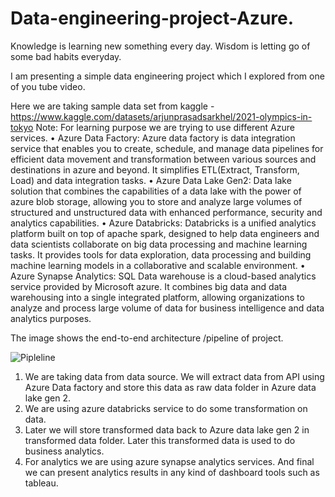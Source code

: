 # Data-engineering-project-Azure.

Knowledge is learning new something every day. Wisdom is letting go of some bad habits everyday.

I am presenting a simple data engineering project which I explored from one of you tube video.

Here we are taking sample data set from kaggle - https://www.kaggle.com/datasets/arjunprasadsarkhel/2021-olympics-in-tokyo
Note: For learning purpose we are trying to use different Azure services.
•	Azure Data Factory: Azure data factory is data integration service that enables you to create, schedule, and manage data pipelines for efficient data movement and transformation between various sources and destinations in azure and beyond. It simplifies ETL(Extract, Transform, Load) and data integration tasks.
•	Azure Data Lake Gen2: Data lake solution that combines the capabilities of a data lake with the power of azure blob storage, allowing you to store and analyze large volumes of structured and unstructured data with enhanced performance, security and analytics capabilities.
•	Azure Databricks: Databricks is a unified analytics platform built on top of apache spark, designed to help data engineers and data scientists collaborate on big data processing and machine learning tasks. It provides tools for data exploration, data processing and building machine learning models in a collaborative and scalable environment.
•	Azure Synapse Analytics: SQL Data warehouse is a cloud-based analytics service provided by Microsoft azure. It combines big data and data warehousing into a single integrated platform, allowing organizations to analyze and process large volume of data for business intelligence and data analytics purposes.



The image shows the end-to-end architecture /pipeline of project.

![Pipleline](https://github.com/gourigavimath/Data-engineering-project-Azure/assets/57680005/27198144-9f3c-4047-bca5-f2045b67d51d)
 

1.	We are taking data from data source. We will extract data from API using Azure Data factory and store this data as raw data folder in Azure data lake gen 2.
2.	We are using azure databricks service to do some transformation on data.
3.	Later we will store transformed data back to Azure data lake gen 2 in transformed data folder. Later this transformed data is used to do business analytics.
4.	For analytics we are using azure synapse analytics services. And final we can present analytics results in any kind of dashboard tools such as tableau.





